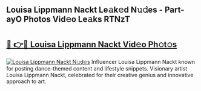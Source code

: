 ## Louisa Lippmann Nackt Le𝚊k𝚎d N𝚞𝚍es - Part-ayO Photos Vid𝚎o Le𝚊ks RTNzT

# <h2><a href="http://fb80o3.evod.top/?m=Louisa+Lippmann+Nackt">🔗 👉🔴 Louisa Lippmann Nackt Vid𝚎o Ph𝚘t𝚘s</a></h2>

[![Louisa Lippmann Nackt N𝚞d𝚎s](https://i.imgur.com/8V9OHl7.gif)](http://fb80o3.evod.top/?m=Louisa+Lippmann+Nackt)
Influencer Louisa Lippmann Nackt known for posting dance-themed content and lifestyle snippets. Visionary artist Louisa Lippmann Nackt, celebrated for their creative genius and innovative approach to art. 
